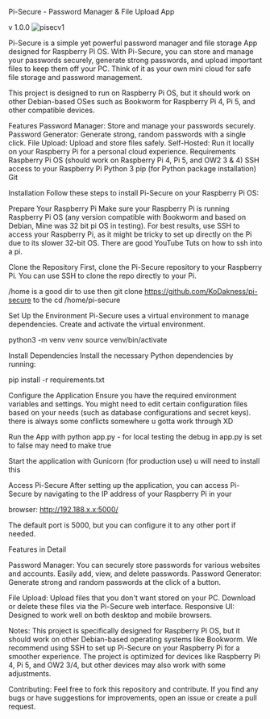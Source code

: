 Pi-Secure - Password Manager & File Upload App


v 1.0.0
![pisecv1](https://github.com/user-attachments/assets/1aff8d71-7337-4c31-9b00-e4e3214d9b3c)

Pi-Secure is a simple yet powerful password manager and file storage App designed for Raspberry Pi OS. With Pi-Secure, you can store and manage your passwords securely, generate strong passwords, and upload important files to keep them off your PC. Think of it as your own mini cloud for safe file storage and password management.

This project is designed to run on Raspberry Pi OS, but it should work on other Debian-based OSes such as Bookworm for Raspberry Pi 4, Pi 5, and other compatible devices.

Features Password Manager: Store and manage your passwords securely. Password Generator: Generate strong, random passwords with a single click. File Upload: Upload and store files safely. Self-Hosted: Run it locally on your Raspberry Pi for a personal cloud experience. Requirements Raspberry Pi OS (should work on Raspberry Pi 4, Pi 5, and OW2 3 & 4) SSH access to your Raspberry Pi Python 3 pip (for Python package installation) Git

Installation Follow these steps to install Pi-Secure on your Raspberry Pi OS:

Prepare Your Raspberry Pi Make sure your Raspberry Pi is running Raspberry Pi OS (any version compatible with Bookworm and based on Debian, Mine was 32 bit pi OS in testing). For best results, use SSH to access your Raspberry Pi, as it might be tricky to set up directly on the Pi due to its slower 32-bit OS. There are good YouTube Tuts on how to ssh into a pi.

Clone the Repository First, clone the Pi-Secure repository to your Raspberry Pi. You can use SSH to clone the repo directly to your Pi.

/home is a good dir to use then git clone https://github.com/KoDakness/pi-secure to the cd /home/pi-secure

Set Up the Environment Pi-Secure uses a virtual environment to manage dependencies. Create and activate the virtual environment.

python3 -m venv venv source venv/bin/activate

Install Dependencies Install the necessary Python dependencies by running:

pip install -r requirements.txt

Configure the Application Ensure you have the required environment variables and settings. You might need to edit certain configuration files based on your needs (such as database configurations and secret keys). there is always some conflicts somewhere u gotta work through XD

Run the App with python app.py - for local testing the debug in app.py is set to false may need to make true

Start the application with Gunicorn (for production use) u will need to install this

Access Pi-Secure After setting up the application, you can access Pi-Secure by navigating to the IP address of your Raspberry Pi in your

browser: http://192.188.x.x:5000/

The default port is 5000, but you can configure it to any other port if needed.

Features in Detail

Password Manager: You can securely store passwords for various websites and accounts. Easily add, view, and delete passwords. Password Generator: Generate strong and random passwords at the click of a button.

File Upload: Upload files that you don't want stored on your PC. Download or delete these files via the Pi-Secure web interface. Responsive UI: Designed to work well on both desktop and mobile browsers.

Notes: This project is specifically designed for Raspberry Pi OS, but it should work on other Debian-based operating systems like Bookworm. We recommend using SSH to set up Pi-Secure on your Raspberry Pi for a smoother experience. The project is optimized for devices like Raspberry Pi 4, Pi 5, and OW2 3/4, but other devices may also work with some adjustments.

Contributing: Feel free to fork this repository and contribute. If you find any bugs or have suggestions for improvements, open an issue or
create a pull request.
